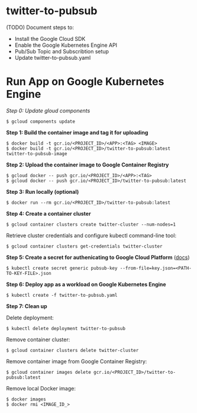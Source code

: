 # twitter-to-pubsub

(TODO) Document steps to: 

* Install the Google Cloud SDK
* Enable the Google Kubernetes Engine API
* Pub/Sub Topic and Subscribtion setup
* Update twitter-to-pubsub.yaml

# Run App on Google Kubernetes Engine

*Step 0: Update gloud components*

	$ gcloud components update

**Step 1: Build the container image and tag it for uploading**

	$ docker build -t gcr.io/<PROJECT_ID>/<APP>:<TAG> <IMAGE>
	$ docker build -t gcr.io/<PROJECT_ID>/twitter-to-pubsub:latest twitter-to-pubsub-image

**Step 2: Upload the container image to Google Container Registry**

	$ gcloud docker -- push gcr.io/<PROJECT_ID>/<APP>:<TAG>
	$ gcloud docker -- push gcr.io/<PROJECT_ID>/twitter-to-pubsub:latest

**Step 3: Run locally (optional)**

	$ docker run --rm gcr.io/<PROJECT_ID>/twitter-to-pubsub:latest

**Step 4: Create a container cluster**

	$ gcloud container clusters create twitter-cluster --num-nodes=1

Retrieve cluster credentials and configure kubectl command-line tool:

	$ gcloud container clusters get-credentials twitter-cluster

**Step 5: Create a secret for authenicating to Google Cloud Platform** ([docs](https://cloud.google.com/kubernetes-engine/docs/tutorials/authenticating-to-cloud-platform))

	$ kubectl create secret generic pubsub-key --from-file=key.json=<PATH-TO-KEY-FILE>.json

**Step 6: Deploy app as a workload on Google Kubernetes Engine**

	$ kubectl create -f twitter-to-pubsub.yaml

**Step 7: Clean up**

Delete deployment:

	$ kubectl delete deployment twitter-to-pubsub

Remove container cluster:

	$ gcloud container clusters delete twitter-cluster

Remove container image from Google Container Registry:

	$ gcloud container images delete gcr.io/<PROJECT_ID>/twitter-to-pubsub:latest

Remove local Docker image:

	$ docker images
	$ docker rmi <IMAGE_ID_>
